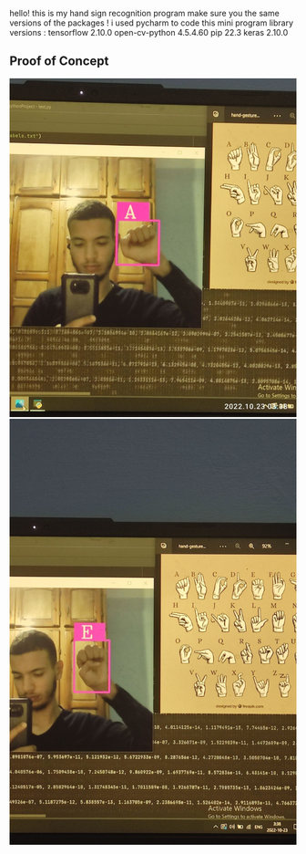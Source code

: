 hello! this is my hand sign recognition program
make sure you the same versions of the packages !
i used pycharm to code this mini program
library versions :
tensorflow 2.10.0
open-cv-python 4.5.4.60
pip 22.3
keras 2.10.0

## Proof of Concept 

![firstimage](1669755242647.jpg)
![wirstimage](1669755235149.jpg)




